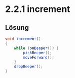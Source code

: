 # 2.2.1 increment

## Lösung

```java
void increment()
{
    while (onBeeper()) {
        pickBeeper();
        moveForward();
    }
    dropBeeper();
}
```
